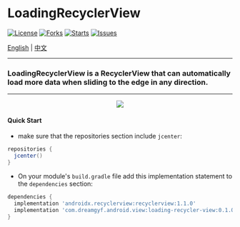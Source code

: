 # LoadingRecyclerView

[![License](https://img.shields.io/badge/license-Apache%202-green)](https://github.com/dreamgyf/LoadingRecyclerView/blob/master/LICENSE)
[![Forks](https://img.shields.io/github/forks/dreamgyf/LoadingRecyclerView)](https://github.com/dreamgyf/LoadingRecyclerView/network/members)
[![Starts](https://img.shields.io/github/stars/dreamgyf/LoadingRecyclerView)](https://github.com/dreamgyf/LoadingRecyclerView/stargazers)
[![Issues](https://img.shields.io/github/issues/dreamgyf/LoadingRecyclerView)](https://github.com/dreamgyf/LoadingRecyclerView/issues)

[English](https://github.com/dreamgyf/LoadingRecyclerView/blob/master/README.md)
|
[中文](https://github.com/dreamgyf/LoadingRecyclerView/blob/master/README-zh.md)

---

### LoadingRecyclerView is a RecyclerView that can automatically load more data when sliding to the edge in any direction.

---

<div align=center><img src="https://dreamgyf-image.oss-cn-shanghai.aliyuncs.com/LoadingRecyclerView/demo-1.gif"/></div>

#### Quick Start

* make sure that the repositories section include `jcenter`:

```groovy
repositories {
  jcenter()
}
```

* On your module's `build.gradle` file add this implementation statement to the `dependencies` section:

```groovy
dependencies {
  implementation 'androidx.recyclerview:recyclerview:1.1.0'
  implementation 'com.dreamgyf.android.view:loading-recycler-view:0.1.0'
}
```


